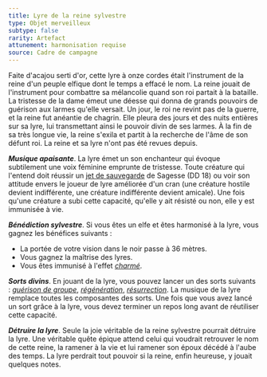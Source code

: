 ```yaml
---
title: Lyre de la reine sylvestre
type: Objet merveilleux
subtype: false
rarity: Artefact
attunement: harmonisation requise
source: Cadre de campagne
---
```

Faite d'acajou serti d'or, cette lyre à onze cordes était l'instrument de la reine d'un peuple elfique dont le temps a effacé le nom. La reine jouait de l'instrument pour combattre sa mélancolie quand son roi partait à la bataille. La tristesse de la dame émeut une déesse qui donna de grands pouvoirs de guérison aux larmes qu'elle versait. Un jour, le roi ne revint pas de la guerre, et la reine fut anéantie de chagrin. Elle pleura des jours et des nuits entières sur sa lyre, lui transmettant ainsi le pouvoir divin de ses larmes. À la fin de sa très longue vie, la reine s'exila et partit à la recherche de l'âme de son défunt roi. La reine et sa lyre n'ont pas été revues depuis.

_**Musique apaisante**_. La lyre émet un son enchanteur qui évoque subtilement une voix féminine emprunte de tristesse. Toute créature qui l'entend doit réussir un [jet de sauvegarde](/utiliser-les-caracteristiques/#jets-de-sauvegarde) de Sagesse (DD 18) ou voir son attitude envers le joueur de lyre améliorée d'un cran (une créature hostile devient indifférente, une créature indifférente devient amicale). Une fois qu'une créature a subi cette capacité, qu'elle y ait résisté ou non, elle y est immunisée à vie.

_**Bénédiction sylvestre**_. Si vous êtes un elfe et êtes harmonisé à la lyre, vous gagnez les bénéfices suivants :
* La portée de votre vision dans le noir passe à 36 mètres.
* Vous gagnez la maîtrise des lyres.
* Vous êtes immunisé à l'effet [_charmé_](/gerer-la-sante-du-personnage/#charme).

_**Sorts divins**_. En jouant de la lyre, vous pouvez lancer un des sorts suivants : [_guérison de groupe_](/grimoire/guerison-de-groupe/), [_régénération_](/grimoire/regeneration/), [_résurrection_](/grimoire/resurrection/). La musique de la lyre remplace toutes les composantes des sorts. Une fois que vous avez lancé un sort grâce à la lyre, vous devez terminer un repos long avant de réutiliser cette capacité.

_**Détruire la lyre**_. Seule la joie véritable de la reine sylvestre pourrait détruire la lyre. Une véritable quête épique attend celui qui voudrait retrouver le nom de cette reine, la ramener à la vie et lui ramener son époux décédé à l'aube des temps. La lyre perdrait tout pouvoir si la reine, enfin heureuse, y jouait quelques notes.
